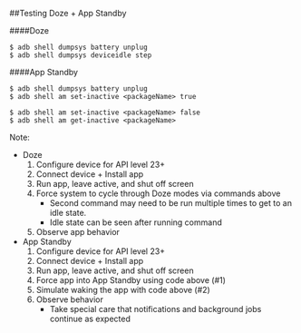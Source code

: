 ##Testing Doze + App Standby

####Doze
```
$ adb shell dumpsys battery unplug
$ adb shell dumpsys deviceidle step
```

####App Standby
```
$ adb shell dumpsys battery unplug
$ adb shell am set-inactive <packageName> true
```

```
$ adb shell am set-inactive <packageName> false
$ adb shell am get-inactive <packageName>
```

Note:
+ Doze
    1. Configure device for API level 23+
    2. Connect device + Install app
    3. Run app, leave active, and shut off screen
    4. Force system to cycle through Doze modes via commands above
        + Second command may need to be run multiple times to get to an idle state.
        + Idle state can be seen after running command
    5. Observe app behavior
+ App Standby
    1. Configure device for API level 23+
    2. Connect device + Install app
    3. Run app, leave active, and shut off screen
    4. Force app into App Standby using code above (#1)
    5. Simulate waking the app with code above (#2)
    6. Observe behavior
        + Take special care that notifications and background jobs continue as expected